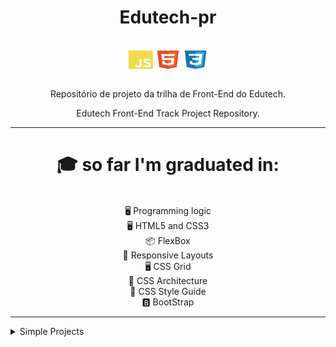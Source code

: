 <h1 align="center">Edutech-pr</h1>

<div align="center "style="display: inline_block"><br>
  <img align="center" alt="Rafa-Js" height="30" width="40" src="https://raw.githubusercontent.com/devicons/devicon/master/icons/javascript/javascript-plain.svg">
  <img align="center" alt="Rafa-HTML" height="30" width="40" src="https://raw.githubusercontent.com/devicons/devicon/master/icons/html5/html5-original.svg">
  <img align="center" alt="Rafa-CSS" height="30" width="40" src="https://raw.githubusercontent.com/devicons/devicon/master/icons/css3/css3-original.svg">
</div>

<br>

<p align="center"> Repositório de projeto da trilha de Front-End do Edutech.</p>

<p align="center"> Edutech Front-End Track Project Repository.</p>

------
<div align="center">
  <h1>🎓 so far I'm graduated in:</h1>
  <br>
  🖥️ Programming logic
  <br>
  🖥️ HTML5 and CSS3
  <br>
  📦 FlexBox
  <br>
  📱 Responsive Layouts
  <br>
  🖥️ CSS Grid
  <br>
  📂 CSS Architecture
  <br>
  📁 CSS Style Guide
  <br>
  🅱️ BootStrap
  <br>
</div>

------

<details>
<summary> Simple Projects</summary>
<section class="repositorio">
<a href="https://github.com/WillianMateusUss/edutech-pr/tree/main/Dark%20Mode">
  <img height="120em" align="center" src="https://github-readme-stats.vercel.app/api/pin/?username=WillianMateusUss&repo=edutech-pr&tree&main*Dark%20Mode&theme=dark"/>
</a>
</details>
